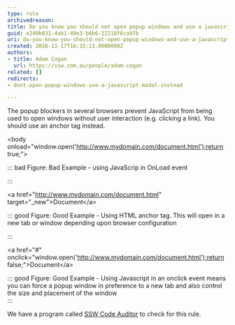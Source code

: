 ```yaml
---
type: rule
archivedreason: 
title: Do you know you should not open popup windows and use a javascript modal instead?
guid: e240b831-4ab1-49e3-b6b6-22218f6ca97b
uri: do-you-know-you-should-not-open-popup-windows-and-use-a-javascript-modal-instead
created: 2016-11-17T16:15:13.0000000Z
authors:
- title: Adam Cogan
  url: https://ssw.com.au/people/adam-cogan
related: []
redirects:
- dont-open-popup-windows-use-a-javascript-modal-instead

---
```


The popup blockers in several browsers prevent JavaScript from being used to open windows without user interaction (e.g. clicking a link). You should use an anchor tag instead.

<!--endintro-->

&lt;body onload="window.open('http://www.mydomain.com/document.html');return true;"&gt;

::: bad
Figure: Bad Example - using JavaScrip in OnLoad event

:::

&lt;a href="http://www.mydomain.com/document.html" target="\_new"&gt;Document&lt;/a&gt;

::: good
Figure: Good Example - Using HTML anchor tag. This will open in a new tab or window depending upon browser configuration

:::

&lt;a href="#" onclick="window.open('http://www.mydomain.com/document.html');return false;"&gt;Document&lt;/a&gt;

::: good
Figure: Good Example - Using Javascript in an onclick event means you can force a popup window in preference to a new tab and also control the size and placement of the window  
:::

We have a program called [SSW Code Auditor](https&#58;//www.ssw.com.au/ssw/CodeAuditor/) to check for this rule.
